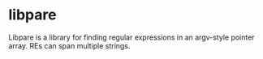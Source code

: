 libpare
=======
Libpare is a library for finding regular expressions in an argv-style pointer
array.  REs can span multiple strings.
